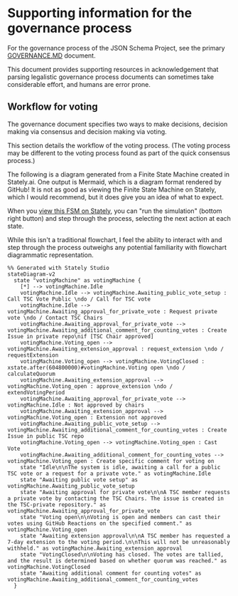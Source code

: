 # Supporting information for the governance process

For the governance process of the JSON Schema Project, see the primary [GOVERNANCE.MD](https://github.com/json-schema-org/community/blob/main/GOVERNANCE.md) document.

This document provides supporting resources in acknowledgement that parsing legalistic governance process documents can sometimes take considerable effort, and humans are error prone.

## Workflow for voting

The governance document specifies two ways to make decisions, decision making via consensus and decision making via voting.

This section details the workflow of the voting process.
(The voting process may be different to the voting process found as part of the quick consensus process.)

The following is a diagram generated from a Finite State Machine created in Stately.ai.
One output is Mermaid, which is a diagram format rendered by GitHub!
It is not as good as viewing the Finite State Machine on Stately, which I would recommend, but it does give you an idea of what to expect.

When you [view this FSM on Stately](https://stately.ai/registry/editor/embed/c53f8d7e-78fa-420e-bec7-59b8ce2471dd?machineId=140d0a50-b21c-462e-99d5-f13231127cb2), you can "run the simulation" (bottom right button) and step through the process, selecting the next action at each state.

While this isn't a traditional flowchart, I feel the ability to interact with and step through the process outweighs any potential familiarity with flowchart diagrammatic representation.

```mermaid
%% Generated with Stately Studio
stateDiagram-v2
  state "votingMachine" as votingMachine {
    [*] --> votingMachine.Idle
    votingMachine.Idle --> votingMachine.Awaiting_public_vote_setup : Call TSC Vote Public \ndo / Call for TSC vote
    votingMachine.Idle --> votingMachine.Awaiting_approval_for_private_vote : Request private vote \ndo / Contact TSC Chairs
    votingMachine.Awaiting_approval_for_private_vote --> votingMachine.Awaiting_additional_comment_for_counting_votes : Create Issue in private repo\nif [TSC Chair approved]
    votingMachine.Voting_open --> votingMachine.Awaiting_extension_approval : request_extension \ndo / requestExtension
    votingMachine.Voting_open --> votingMachine.VotingClosed : xstate.after(604800000)#votingMachine.Voting open \ndo / calculateQuorum
    votingMachine.Awaiting_extension_approval --> votingMachine.Voting_open : approve_extension \ndo / extendVotingPeriod
    votingMachine.Awaiting_approval_for_private_vote --> votingMachine.Idle : Not approved by chairs
    votingMachine.Awaiting_extension_approval --> votingMachine.Voting_open : Extension not approved
    votingMachine.Awaiting_public_vote_setup --> votingMachine.Awaiting_additional_comment_for_counting_votes : Create Issue in public TSC repo
    votingMachine.Voting_open --> votingMachine.Voting_open : Cast Vote
    votingMachine.Awaiting_additional_comment_for_counting_votes --> votingMachine.Voting_open : Create specific comment for voting on
    state "Idle\n\nThe system is idle, awaiting a call for a public TSC vote or a request for a private vote." as votingMachine.Idle
    state "Awaiting public vote setup" as votingMachine.Awaiting_public_vote_setup
    state "Awaiting approval for private vote\n\nA TSC member requests a private vote by contacting the TSC Chairs. The issue is created in the TSC-private repository." as votingMachine.Awaiting_approval_for_private_vote
    state "Voting open\n\nVoting is open and members can cast their votes using GitHub Reactions on the specified comment." as votingMachine.Voting_open
    state "Awaiting extension approval\n\nA TSC member has requested a 7-day extension to the voting period.\n\nThis will not be unreasonably withheld." as votingMachine.Awaiting_extension_approval
    state "VotingClosed\n\nVoting has closed. The votes are tallied, and the result is determined based on whether quorum was reached." as votingMachine.VotingClosed
    state "Awaiting additional comment for counting votes" as votingMachine.Awaiting_additional_comment_for_counting_votes
  }
```
